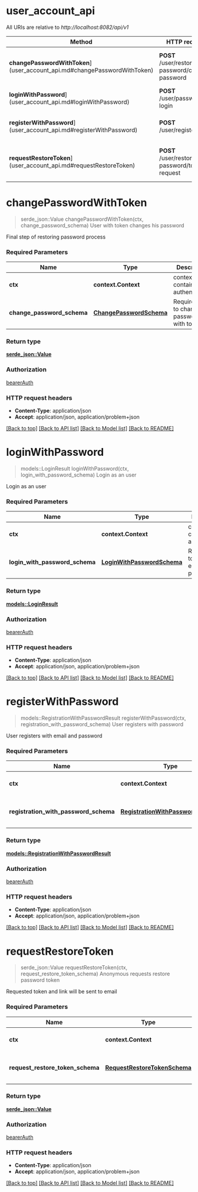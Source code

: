 # user_account_api

All URIs are relative to *http://localhost:8082/api/v1*

Method | HTTP request | Description
------------- | ------------- | -------------
**changePasswordWithToken**](user_account_api.md#changePasswordWithToken) | **POST** /user/restore-password/change-password | User with token changes his password
**loginWithPassword**](user_account_api.md#loginWithPassword) | **POST** /user/password-login | Login as an user
**registerWithPassword**](user_account_api.md#registerWithPassword) | **POST** /user/register | User registers with password
**requestRestoreToken**](user_account_api.md#requestRestoreToken) | **POST** /user/restore-password/token-request | Anonymous requests restore password token


# **changePasswordWithToken**
> serde_json::Value changePasswordWithToken(ctx, change_password_schema)
User with token changes his password

Final step of restoring password process

### Required Parameters

Name | Type | Description  | Notes
------------- | ------------- | ------------- | -------------
 **ctx** | **context.Context** | context containing the authentication | nil if no authentication
  **change_password_schema** | [**ChangePasswordSchema**](ChangePasswordSchema.md)| Required data to change password with token | 

### Return type

[**serde_json::Value**](AnyType.md)

### Authorization

[bearerAuth](../README.md#bearerAuth)

### HTTP request headers

 - **Content-Type**: application/json
 - **Accept**: application/json, application/problem+json

[[Back to top]](#) [[Back to API list]](../README.md#documentation-for-api-endpoints) [[Back to Model list]](../README.md#documentation-for-models) [[Back to README]](../README.md)

# **loginWithPassword**
> models::LoginResult loginWithPassword(ctx, login_with_password_schema)
Login as an user

Login as an user

### Required Parameters

Name | Type | Description  | Notes
------------- | ------------- | ------------- | -------------
 **ctx** | **context.Context** | context containing the authentication | nil if no authentication
  **login_with_password_schema** | [**LoginWithPasswordSchema**](LoginWithPasswordSchema.md)| Required data to login with email and password | 

### Return type

[**models::LoginResult**](LoginResult.md)

### Authorization

[bearerAuth](../README.md#bearerAuth)

### HTTP request headers

 - **Content-Type**: application/json
 - **Accept**: application/json, application/problem+json

[[Back to top]](#) [[Back to API list]](../README.md#documentation-for-api-endpoints) [[Back to Model list]](../README.md#documentation-for-models) [[Back to README]](../README.md)

# **registerWithPassword**
> models::RegistrationWithPasswordResult registerWithPassword(ctx, registration_with_password_schema)
User registers with password

User registers with email and password

### Required Parameters

Name | Type | Description  | Notes
------------- | ------------- | ------------- | -------------
 **ctx** | **context.Context** | context containing the authentication | nil if no authentication
  **registration_with_password_schema** | [**RegistrationWithPasswordSchema**](RegistrationWithPasswordSchema.md)| Data required to register with email and password | 

### Return type

[**models::RegistrationWithPasswordResult**](RegistrationWithPasswordResult.md)

### Authorization

[bearerAuth](../README.md#bearerAuth)

### HTTP request headers

 - **Content-Type**: application/json
 - **Accept**: application/json, application/problem+json

[[Back to top]](#) [[Back to API list]](../README.md#documentation-for-api-endpoints) [[Back to Model list]](../README.md#documentation-for-models) [[Back to README]](../README.md)

# **requestRestoreToken**
> serde_json::Value requestRestoreToken(ctx, request_restore_token_schema)
Anonymous requests restore password token

Requested token and link will be sent to email

### Required Parameters

Name | Type | Description  | Notes
------------- | ------------- | ------------- | -------------
 **ctx** | **context.Context** | context containing the authentication | nil if no authentication
  **request_restore_token_schema** | [**RequestRestoreTokenSchema**](RequestRestoreTokenSchema.md)| Required data to get restore password token | 

### Return type

[**serde_json::Value**](AnyType.md)

### Authorization

[bearerAuth](../README.md#bearerAuth)

### HTTP request headers

 - **Content-Type**: application/json
 - **Accept**: application/json, application/problem+json

[[Back to top]](#) [[Back to API list]](../README.md#documentation-for-api-endpoints) [[Back to Model list]](../README.md#documentation-for-models) [[Back to README]](../README.md)


